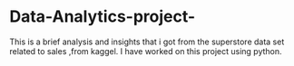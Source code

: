 # Data-Analytics-project-
This is a brief analysis and insights that i got from the superstore data set related to sales ,from kaggel. I have worked on this project using python.
